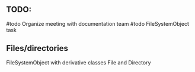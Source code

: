 ## **TODO:** 
#todo Organize meeting with documentation team
#todo FileSystemObject task


## **Files/directories**

FileSystemObject with derivative classes File and Directory


